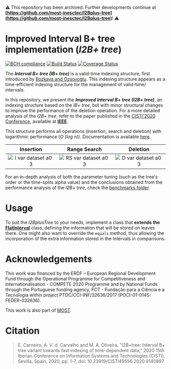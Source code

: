 :warning: This repository has been archived. Further developments continue at __[https://github.com/most-inesctec/I2Bplus-tree](https://github.com/most-inesctec/I2Bplus-tree)__! :warning:


# Improved Interval B+ tree implementation (_I2B+ tree_)

[![BCH compliance](https://bettercodehub.com/edge/badge/EdgarACarneiro/I2Bplus-tree?branch=master&token=6eb26f12342d4d3648bf704878204af9fc8d1080)](https://bettercodehub.com/)
[![Build Status](https://travis-ci.com/EdgarACarneiro/I2Bplus-tree.svg?token=J52cxsfW92GANe4gUJgy&branch=master)](https://travis-ci.com/EdgarACarneiro/I2BplusTree)
[![Coverage Status](https://coveralls.io/repos/github/EdgarACarneiro/I2Bplus-tree/badge.svg)](https://coveralls.io/github/EdgarACarneiro/I2Bplus-tree)

The ___Interval B+ tree (IB+ tree)___ is a valid-time indexing structure, first introduced by [Bozkaya and Ozsoyoglu](https://www.researchgate.net/publication/221465339_Indexing_Valid_Time_Intervals). This indexing structure appears as a time-efficient indexing structure for the management of valid-time/ intervals.

In this repository, we present the ___Improved Interval B+ tree (I2B+ tree)___, an indexing structure based on the _IB+ tree_, but with minor structural changes to improve the performance of the deletion operation. For a more detailed analysis of the _I2B+ tree_, refer to the paper published in the [CISTI'2020 Conference](http://www.cisti.eu), available at [__IEEE__](https://ieeexplore.ieee.org/document/9140897).

This structure performs all operations (insertion, search and deletion) with logarithmic performance (_O (log n)_). Documentation is available [here](https://edgaracarneiro.github.io/I2Bplus-tree/).

| Insertion | Range Search | Deletion |
|:-:|:-:|:-:|
| ![I var dataset a0 3](https://user-images.githubusercontent.com/22712373/59978857-d6290d80-95d8-11e9-84d7-a7ae134ef59a.png) | ![RS var dataset a0 3](https://user-images.githubusercontent.com/22712373/59978864-d6c1a400-95d8-11e9-83c1-a883d863f544.png) | ![D var dataset a0 3](https://user-images.githubusercontent.com/22712373/59978850-d4f7e080-95d8-11e9-85ab-990a2a24b113.png) |

For an in-depth analysis of both the parameter tuning (such as the tree's order or the time-splits alpha value) and the conclusions obtained from the performance analysis of the _I2B+ tree_, check the [benchmarks folder](https://github.com/EdgarACarneiro/IBplusTree/tree/master/benchmarks).

# Usage

To suit the _I2BplusTree_ to your needs, implement a class that __extends the [FlatInterval](https://github.com/EdgarACarneiro/IBplusTree/blob/master/src/FlatInterval.ts)__ class, defining the information that will be stored on leaves there. One might also want to override the `equals` method, thus allowing the incorporation of the extra information stored in the Intervals in comparisons.


# Acknowledgements

This work was financed by the ERDF – European Regional Development Fund through the Operational Programme for Competitiveness and Internationalisation - COMPETE 2020 Programme and by National Funds through the Portuguese funding agency, FCT - Fundação para a Ciência e a Tecnologia within project PTDC/CCI-INF/32636/2017 (POCI-01-0145-FEDER-032636).

This work is also part of [MOST](http://most.web.ua.pt).

# Citation

> E. Carneiro, A. V. d. Carvalho and M. A. Oliveira, "I2B+tree: Interval B+ tree variant towards fast indexing of time-dependent data," 2020 15th Iberian Conference on Information Systems and Technologies (CISTI), Sevilla, Spain, 2020, pp. 1-7, doi: 10.23919/CISTI49556.2020.9140897.
